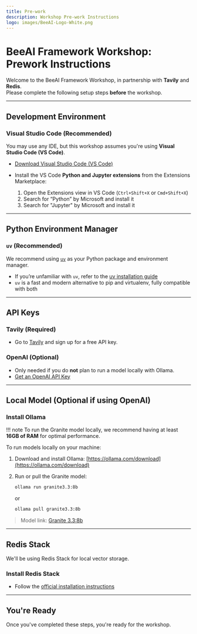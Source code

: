 ```yaml
---
title: Pre-work
description: Workshop Pre-work Instructions
logo: images/BeeAI-Logo-White.png
---
```


# BeeAI Framework Workshop: Prework Instructions

Welcome to the BeeAI Framework Workshop, in partnership with **Tavily** and **Redis**.  
Please complete the following setup steps **before** the workshop.

---

## Development Environment

### Visual Studio Code (Recommended)

You may use any IDE, but this workshop assumes you're using **Visual Studio Code (VS Code)**.

- [Download Visual Studio Code (VS Code)](https://code.visualstudio.com/)
- Install the VS Code **Python and Jupyter extensions** from the Extensions Marketplace:

    1. Open the Extensions view in VS Code (`Ctrl+Shift+X` or `Cmd+Shift+X`)
    2. Search for “Python” by Microsoft and install it
    3. Search for "Jupyter" by Microsoft and install it

---

## Python Environment Manager

### `uv` (Recommended)

We recommend using [`uv`](https://github.com/astral-sh/uv) as your Python package and environment manager.

- If you’re unfamiliar with `uv`, refer to the [uv installation guide](https://github.com/astral-sh/uv#installation)
- `uv` is a fast and modern alternative to pip and virtualenv, fully compatible with both

---

## API Keys

### Tavily (Required)

- Go to [Tavily](https://app.tavily.com/home) and sign up for a free API key.

### OpenAI (Optional)

- Only needed if you do **not** plan to run a model locally with Ollama.
- [Get an OpenAI API Key](https://platform.openai.com/account/api-keys)

---

## Local Model (Optional if using OpenAI)

### Install Ollama

!!! note
    To run the Granite model locally, we recommend having at least **16GB of RAM** for optimal performance.

To run models locally on your machine:

1. Download and install Ollama: [https://ollama.com/download](https://ollama.com/download)
2. Run or pull the Granite model:

   ```bash
   ollama run granite3.3:8b
   ```

   or

   ```bash
   ollama pull granite3.3:8b
   ```

> Model link: [Granite 3.3:8b](https://ollama.com/library/granite3.3:8b)

---

## Redis Stack

We'll be using Redis Stack for local vector storage.

### Install Redis Stack

- Follow the [official installation instructions](https://redis.io/docs/latest/operate/oss_and_stack/install/archive/install-stack/)

---

## You're Ready

Once you've completed these steps, you're ready for the workshop.